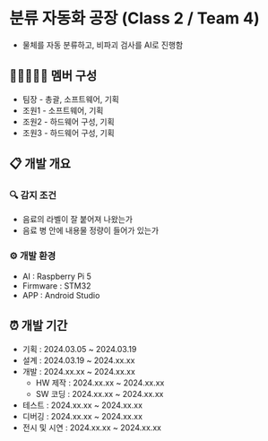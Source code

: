 # 분류 자동화 공장 (Class 2 / Team 4)
- 물체를 자동 분류하고, 비파괴 검사를 AI로 진행함
## 👨🏻‍🤝‍👨🏻 멤버 구성
- 팀장 - 총괄, 소프트웨어, 기획
- 조원1 - 소프트웨어, 기획
- 조원2 - 하드웨어 구성, 기획
- 조원3 - 하드웨어 구성, 기획
## 📋 개발 개요
### 🔍 감지 조건
- 음료의 라벨이 잘 붙어져 나왔는가
- 음료 병 안에 내용물 정량이 들어가 있는가
### ⚙ 개발 환경
- AI : Raspberry Pi 5
- Firmware : STM32
- APP : Android Studio
## ⏰ 개발 기간
- 기획 : 2024.03.05 ~ 2024.03.19
- 설계 : 2024.03.19 ~ 2024.xx.xx
- 개발 : 2024.xx.xx ~ 2024.xx.xx
  - HW 제작 : 2024.xx.xx ~ 2024.xx.xx
  - SW 코딩 : 2024.xx.xx ~ 2024.xx.xx
- 테스트 : 2024.xx.xx ~ 2024.xx.xx
- 디버깅 : 2024.xx.xx ~ 2024.xx.xx
- 전시 및 시연 : 2024.xx.xx ~ 2024.xx.xx
